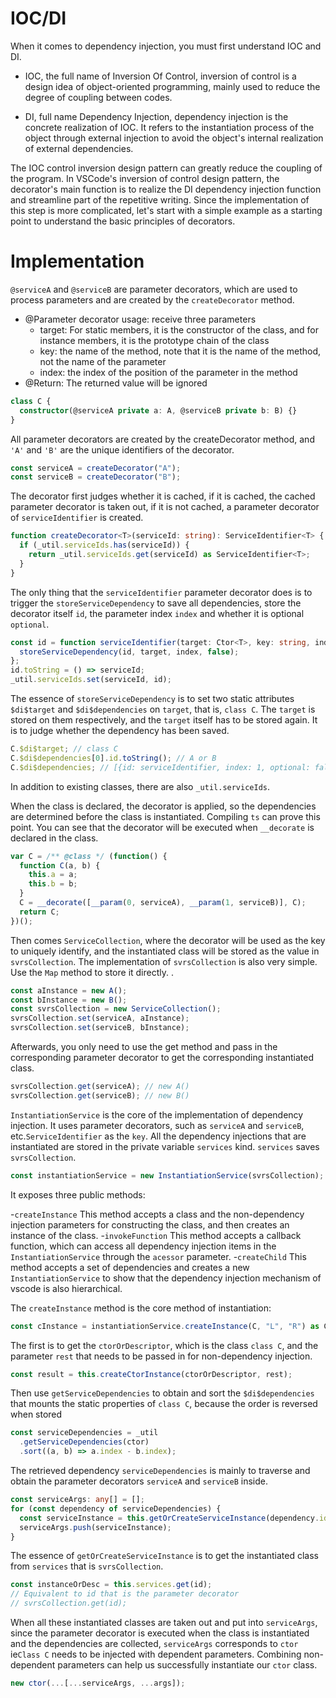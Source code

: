 # IOC/DI

When it comes to dependency injection, you must first understand IOC and DI.

- IOC, the full name of Inversion Of Control, inversion of control is a design idea of ​​object-oriented programming, mainly used to reduce the degree of coupling between codes.

- DI, full name Dependency Injection, dependency injection is the concrete realization of IOC. It refers to the instantiation process of the object through external injection to avoid the object's internal realization of external dependencies.

The IOC control inversion design pattern can greatly reduce the coupling of the program. In VSCode's inversion of control design pattern, the decorator's main function is to realize the DI dependency injection function and streamline part of the repetitive writing. Since the implementation of this step is more complicated, let's start with a simple example as a starting point to understand the basic principles of decorators.

# Implementation

`@serviceA` and `@serviceB` are parameter decorators, which are used to process parameters and are created by the `createDecorator` method.

- @Parameter decorator usage: receive three parameters
  - target: For static members, it is the constructor of the class, and for instance members, it is the prototype chain of the class
  - key: the name of the method, note that it is the name of the method, not the name of the parameter
  - index: the index of the position of the parameter in the method
- @Return: The returned value will be ignored

```ts
class C {
  constructor(@serviceA private a: A, @serviceB private b: B) {}
}
```

All parameter decorators are created by the createDecorator method, and `'A'` and `'B'` are the unique identifiers of the decorator.

```ts
const serviceA = createDecorator("A");
const serviceB = createDecorator("B");
```

The decorator first judges whether it is cached, if it is cached, the cached parameter decorator is taken out, if it is not cached, a parameter decorator of `serviceIdentifier` is created.

```ts
function createDecorator<T>(serviceId: string): ServiceIdentifier<T> {
  if (_util.serviceIds.has(serviceId)) {
    return _util.serviceIds.get(serviceId) as ServiceIdentifier<T>;
  }
}
```

The only thing that the `serviceIdentifier` parameter decorator does is to trigger the `storeServiceDependency` to save all dependencies, store the decorator itself `id`, the parameter index `index` and whether it is optional `optional`.

```ts
const id = function serviceIdentifier(target: Ctor<T>, key: string, index: number): void {
  storeServiceDependency(id, target, index, false);
};
id.toString = () => serviceId;
_util.serviceIds.set(serviceId, id);
```

The essence of `storeServiceDependency` is to set two static attributes `$di$target` and `$di$dependencies` on `target`, that is, `class C`. The `target` is stored on them respectively, and the `target` itself has to be stored again. It is to judge whether the dependency has been saved.

```ts
C.$di$target; // class C
C.$di$dependencies[0].id.toString(); // A or B
C.$di$dependencies; // [{id: serviceIdentifier, index: 1, optional: false}, {id: serviceIdentifier, index: 0, optional: false}]
```

In addition to existing classes, there are also `_util.serviceIds`.

When the class is declared, the decorator is applied, so the dependencies are determined before the class is instantiated. Compiling `ts` can prove this point. You can see that the decorator will be executed when `__decorate` is declared in the class.

```ts
var C = /** @class */ (function() {
  function C(a, b) {
    this.a = a;
    this.b = b;
  }
  C = __decorate([__param(0, serviceA), __param(1, serviceB)], C);
  return C;
})();
```

Then comes `ServiceCollection`, where the decorator will be used as the key to uniquely identify, and the instantiated class will be stored as the value in `svrsCollection`. The implementation of `svrsCollection` is also very simple. Use the `Map` method to store it directly. .

```ts
const aInstance = new A();
const bInstance = new B();
const svrsCollection = new ServiceCollection();
svrsCollection.set(serviceA, aInstance);
svrsCollection.set(serviceB, bInstance);
```

Afterwards, you only need to use the get method and pass in the corresponding parameter decorator to get the corresponding instantiated class.

```ts
svrsCollection.get(serviceA); // new A()
svrsCollection.get(serviceB); // new B()
```

`InstantiationService` is the core of the implementation of dependency injection. It uses parameter decorators, such as `serviceA` and `serviceB`, etc.`ServiceIdentifier` as the `key`. All the dependency injections that are instantiated are stored in the private variable `services` kind. `services` saves `svrsCollection`.

```ts
const instantiationService = new InstantiationService(svrsCollection);
```

It exposes three public methods:

-`createInstance` This method accepts a class and the non-dependency injection parameters for constructing the class, and then creates an instance of the class. -`invokeFunction` This method accepts a callback function, which can access all dependency injection items in the `InstantiationService` through the `acessor` parameter. -`createChild` This method accepts a set of dependencies and creates a new `InstantiationService` to show that the dependency injection mechanism of vscode is also hierarchical.

The `createInstance` method is the core method of instantiation:

```ts
const cInstance = instantiationService.createInstance(C, "L", "R") as C;
```

The first is to get the `ctorOrDescriptor`, which is the class `class C`, and the parameter `rest` that needs to be passed in for non-dependency injection.

```ts
const result = this.createCtorInstance(ctorOrDescriptor, rest);
```

Then use `getServiceDependencies` to obtain and sort the `$di$dependencies` that mounts the static properties of `class C`, because the order is reversed when stored

```ts
const serviceDependencies = _util
  .getServiceDependencies(ctor)
  .sort((a, b) => a.index - b.index);
```

The retrieved dependency `serviceDependencies` is mainly to traverse and obtain the parameter decorators `serviceA` and `serviceB` inside.

```ts
const serviceArgs: any[] = [];
for (const dependency of serviceDependencies) {
  const serviceInstance = this.getOrCreateServiceInstance(dependency.id);
  serviceArgs.push(serviceInstance);
}
```

The essence of `getOrCreateServiceInstance` is to get the instantiated class from `services` that is `svrsCollection`.

```ts
const instanceOrDesc = this.services.get(id);
// Equivalent to id that is the parameter decorator
// svrsCollection.get(id);
```

When all these instantiated classes are taken out and put into `serviceArgs`, since the parameter decorator is executed when the class is instantiated and the dependencies are collected, `serviceArgs` corresponds to `ctor` ie`Class C` needs to be injected with dependent parameters. Combining non-dependent parameters can help us successfully instantiate our `ctor` class.

```ts
new ctor(...[...serviceArgs, ...args]);
```
